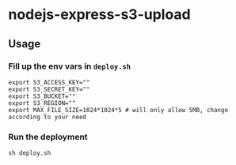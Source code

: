 # nodejs-express-s3-upload

## Usage
### Fill up the env vars in `deploy.sh`
```
export S3_ACCESS_KEY=""
export S3_SECRET_KEY=""
export S3_BUCKET=""
export S3_REGION=""
export MAX_FILE_SIZE=1024*1024*5 # will only allow 5MB, change according to your need
```

### Run the deployment
```
sh deploy.sh
```